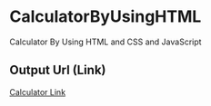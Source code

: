 # CalculatorByUsingHTML
Calculator By Using HTML and CSS and JavaScript
## Output Url (Link)
 [Calculator Link](https://rajasrav.github.io/CalculatorByUsingHTML/)
